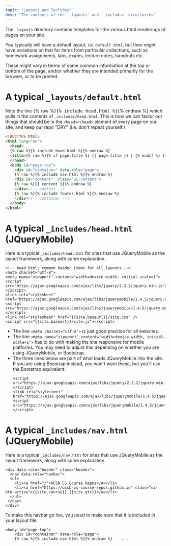 ```yaml
---
topic: "Layouts and Includes"
desc: "The contents of the `_layouts` and `_includes` directories"
---
```


The `_layouts` directory contains templates for the various html renderings of pages on your site.

You typically will have a default layout, i.e. `default.html`, but then might have variations on that
for items from particular collections, such as homework assignments, labs, exams, lecture notes, handouts etc.

These might vary in terms of some common information at the top or bottom of the page, and/or whether they are
intended primarily for the browser, or to be printed.

# A typical `_layouts/default.html`

Note the line   {% raw %}<tt>{% include head.html %}</tt>{% endraw %} which pulls in the contents of `_includes/head.html`.  This is how
we can factor out things that should be in the `<head></head>` element of every page on our site, and keep 
our repo "DRY" (i.e. don't repeat yourself.)

<!--   ***  D A N G E R *** 

IF YOU CAN SEE THIS MESSAGE, YOU ARE LOOKING AT THE RAW SOURCE FOR THE MARKDOWN OR HTML... BEWARE!!!  

Note that `{% raw %}` and `{% endraw %}` that are included in the example below are GitHub's markers and are there to prevent GitHub from pulling-in the content of the respective files -- these are not included in the final files (e.g., `head.hmtl`), so make sure that they are not included (if you are copying from here, which you probably shouldn't do). 

-->

```html
<!DOCTYPE html>
<html lang="en">
  <head>
  {% raw %}{% include head.html %}{% endraw %}
  <title>{% raw %}{% if page.title %} {{ page.title }} | {% endif %} {{ site.name }}{% endraw %}</title>
  </head>
  <body id="page-top">
    <div id="container" data-role="page">
    {% raw %}{% include nav.html %}{% endraw %}
    <div id="content"  class="ui-content">
    {% raw %}{{ content }}{% endraw %}
    </div><!-- content -->
    {% raw %}{% include footer.html %}{% endraw %}
    </div><!-- container -->
  </body>
</html>
```

# A typical `_includes/head.html` (JQueryMobile)

Here is a typical `_includes/head.html` for sites that use JQueryMobile as the layout framework, along with some explanation.

```
<!-- head.html; common header items for all layouts -->
<meta charset="utf-8">
<meta name="viewport" content="width=device-width, initial-scale=1">
<script src="https://ajax.googleapis.com/ajax/libs/jquery/2.2.2/jquery.min.js"></script>
<link rel="stylesheet" href="https://ajax.googleapis.com/ajax/libs/jquerymobile/1.4.5/jquery.mobile.min.css">
<script src="https://ajax.googleapis.com/ajax/libs/jquerymobile/1.4.5/jquery.mobile.min.js"></script>
<link rel="stylesheet" href="{{site.baseurl}}/site.css" />
<script src="{{site.baseurl}}/site.js"></script>
```

* The line `<meta charset="utf-8">` is just good practice for all websites.
* The line `<meta name="viewport" content="width=device-width, initial-scale=1">` has to do with making the site
   responsive for mobile platforms.  You may need to adjust this depending on whether you are using JQueryMobile,
   or Bootstrap.
* The three lines below are part of what loads JQueryMobile into the site.  If you are using Boostrap instead,
   you won't want these, but you'll use the Bootstrap equivalent. 
   ```
   <script src="https://ajax.googleapis.com/ajax/libs/jquery/2.2.2/jquery.min.js"></script>
   <link rel="stylesheet" href="https://ajax.googleapis.com/ajax/libs/jquerymobile/1.4.5/jquery.mobile.min.css">
   <script src="https://ajax.googleapis.com/ajax/libs/jquerymobile/1.4.5/jquery.mobile.min.js"></script>
   ```
   
# A typical `_includes/nav.html` (JQueryMobile)

Here is a typical `_includes/nav.html` for sites that use JQueryMobile as the layout framework, along with some explanation.

```
<div data-role="header" class="header">
  <nav data-role="navbar">
  <ul>
    <li><a href="/">UCSB CS Course Repos</a></li>
    <li><a href="https://ucsb-cs-course-repos.github.io" class="ui-btn-active">{{site.course}} {{site.qtr}}</a></li>
  </ul>
 </nav>
</div>
```

To make this navbar go live, you need to make sure that it is included in your layout file:

```
<body id="page-top">
    <div id="container" data-role="page">
    {% raw %}{% include nav.html %}{% endraw %}    ...
```

